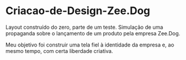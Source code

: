 # Criacao-de-Design-Zee.Dog
Layout construído do zero, parte de um teste. Simulação de uma propaganda sobre o lançamento de um produto pela empresa Zee.Dog.

Meu objetivo foi construir uma tela fiel à identidade da empresa e, ao mesmo tempo, com certa liberdade criativa.
